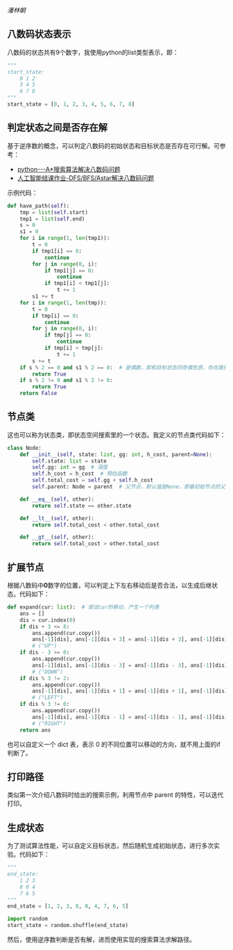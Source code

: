 *潘林朝*
## 八数码状态表示
八数码的状态共有9个数字，我使用python的list类型表示，即：
```python
"""
start_state:
	0 1 2
	3 4 5
	6 7 8
"""
start_state = [0, 1, 2, 3, 4, 5, 6, 7, 8]
```

## 判定状态之间是否存在解
基于逆序数的概念，可以判定八数码的初始状态和目标状态是否存在可行解。可参考：
- [python---A\*搜索算法解决八数码问题](https://blog.csdn.net/qq_44516149/article/details/105861117)
- [人工智能结课作业-DFS/BFS/Astar解决八数码问题](https://www.cnblogs.com/roadwide/p/12890295.html)

示例代码：
```python
def have_path(self):
	tmp = list(self.start)
	tmp1 = list(self.end)
	s = 0
	s1 = 0
	for i in range(1, len(tmp1)):
		t = 0
		if tmp1[i] == 0:
			continue
		for j in range(0, i):
			if tmp1[j] == 0:
				continue
			if tmp1[i] < tmp1[j]:
				t += 1
		s1 += t
	for i in range(1, len(tmp)):
		t = 0
		if tmp[i] == 0:
			continue
		for j in range(0, i):
			if tmp[j] == 0:
				continue
			if tmp[i] < tmp[j]:
				t += 1
		s += t
	if s % 2 == 0 and s1 % 2 == 0:  # 是偶数，即和目标状态同奇偶性质，存在路径
		return True
	if s % 2 != 0 and s1 % 2 != 0:
		return True
	return False
```

## 节点类
这也可以称为状态类，即状态空间搜索里的一个状态。我定义的节点类代码如下：
```python
class Node:
    def __init__(self, state: list, gg: int, h_cost, parent=None):
        self.state: list = state
        self.gg: int = gg  # 深度
        self.h_cost = h_cost  # 预估函数
        self.total_cost = self.gg + self.h_cost
        self.parent: Node = parent  # 父节点，默认值是None，即最初始节点的父节点

    def __eq__(self, other):
        return self.state == other.state

    def __lt__(self, other):
        return self.total_cost < other.total_cost

    def __gt__(self, other):
        return self.total_cost > other.total_cost
```

## 扩展节点
根据八数码中**0**数字的位置，可以判定上下左右移动后是否合法，以生成后继状态。代码如下：
```python
def expand(cur: list):  # 尝试cur的移动，产生一个列表
	ans = []
	dis = cur.index(0)
	if dis + 3 <= 8:
		ans.append(cur.copy())
		ans[-1][dis], ans[-1][dis + 3] = ans[-1][dis + 3], ans[-1][dis]
		# ("UP")
	if dis - 3 >= 0:
		ans.append(cur.copy())
		ans[-1][dis], ans[-1][dis - 3] = ans[-1][dis - 3], ans[-1][dis]
		# ("DOWN")
	if dis % 3 != 2:
		ans.append(cur.copy())
		ans[-1][dis], ans[-1][dis + 1] = ans[-1][dis + 1], ans[-1][dis]
		# ("LEFT")
	if dis % 3 != 0:
		ans.append(cur.copy())
		ans[-1][dis], ans[-1][dis - 1] = ans[-1][dis - 1], ans[-1][dis]
		# ("RIGHT")
	return ans
```

也可以自定义一个 dict 表，表示 0 的不同位置可以移动的方向，就不用上面的if判断了。

## 打印路径
类似第一次介绍八数码时给出的搜索示例，利用节点中 parent 的特性，可以迭代打印。

## 生成状态
为了测试算法性能，可以自定义目标状态，然后随机生成初始状态，进行多次实验。代码如下：
```python
"""
end_state:
	1 2 3
	8 0 4
	7 6 5
"""
end_state = [1, 2, 3, 8, 0, 4, 7, 6, 5]

import random
start_state = random.shuffle(end_state)
```

然后，使用逆序数判断是否有解，进而使用实现的搜索算法求解路径。